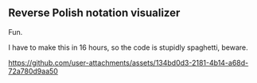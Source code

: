 ## Reverse Polish notation visualizer

Fun.

I have to make this in 16 hours, so the code is stupidly spaghetti, beware.

https://github.com/user-attachments/assets/134bd0d3-2181-4b14-a68d-72a780d9aa50
